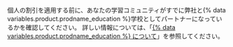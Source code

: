 個人の割引を適用する前に、あなたの学習コミュニティがすでに弊社と{% data variables.product.prodname_education %}学校としてパートナーになっているかを確認してください。 詳しい情報については、「[{% data variables.product.prodname_education %} について](/education/teach-and-learn-with-github-education/about-github-education)」を参照してください。
